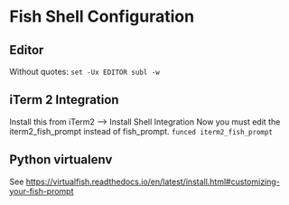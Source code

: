 # Fish Shell Configuration

## Editor
Without quotes:
`set -Ux EDITOR subl -w`

## iTerm 2 Integration
Install this from iTerm2 --> Install Shell Integration
Now you must edit the iterm2_fish_prompt instead of fish_prompt.
`funced iterm2_fish_prompt`


## Python virtualenv
See https://virtualfish.readthedocs.io/en/latest/install.html#customizing-your-fish-prompt

